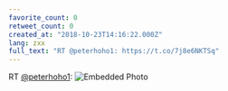 ```yaml
---
favorite_count: 0
retweet_count: 0
created_at: "2018-10-23T14:16:22.000Z"
lang: zxx
full_text: "RT @peterhoho1: https://t.co/7j8e6NKTSq"
---
```


RT [@peterhoho1](https://twitter.com/peterhoho1):
![Embedded Photo](https://twitter-media-coderbyheart.s3.eu-north-1.amazonaws.com/1054738306271973376-DqF1feEWoAAiE1W.jpg)
